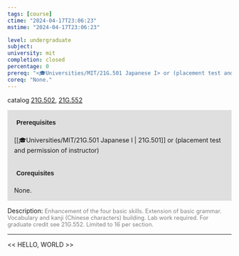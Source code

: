 ```yaml
---
tags: [course]
ctime: "2024-04-17T23:06:23"
mstime: "2024-04-17T23:06:23"

level: undergraduate
subject: 
university: mit
completion: closed
percentage: 0
prereq: "<🎓Universities/MIT/21G.501 Japanese I> or (placement test and permission of instructor)"
coreq: "None."
---
```


catalog [21G.502](http://student.mit.edu/catalog/m21Gf.html#21G.502), [21G.552](http://student.mit.edu/catalog/m21Gf.html#21G.552)

<span style="display: block; padding: 15px; background-color: rgb(100, 100, 100, 0.2);"><font id="m_prereq2206_0" style="display: block; font-family: Arial, sans-serif; font-weight: bold; padding: 5px">Prerequisites</font><br><span id="prereq2206_0">[[🎓Universities/MIT/21G.501 Japanese I | 21G.501]] or (placement test and permission of instructor)</span></span>
<span style="display: block; padding: 15px; background-color: rgb(100, 100, 100, 0.2);"><font id="m_coreq2206_0" style="display: block; font-family: Arial, sans-serif; font-weight: bold; padding: 5px">Corequisites</font><br><span id="coreq2206_0">None.</span></span>

<font style="">Description:</font>
<font style="color: grey; font-size: 0.8rem;">Enhancement of the four basic skills. Extension of basic grammar. Vocabulary and kanji (Chinese characters) building. Lab work required. For graduate credit see 21G.552. Limited to 16 per section.</font>



---

<< HELLO, WORLD >>
